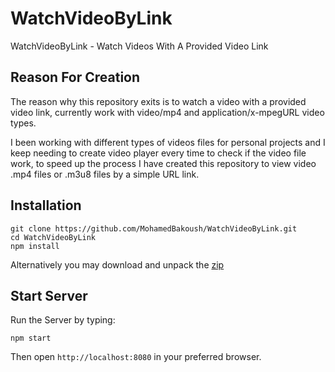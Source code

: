 # WatchVideoByLink

WatchVideoByLink - Watch Videos With A Provided Video Link


Reason For Creation
------------

The reason why this repository exits is to watch a video with a provided video link, currently work with video/mp4 and application/x-mpegURL video types.

I been working with different types of videos files for personal projects and I keep needing to create video player every time to check if the video file work, to speed up the process I have created this repository to view video .mp4 files or .m3u8 files by a simple URL link.


Installation
------------

```
git clone https://github.com/MohamedBakoush/WatchVideoByLink.git
cd WatchVideoByLink
npm install
```

Alternatively you may download and unpack the [zip](https://github.com/MohamedBakoush/WatchVideoByLink/archive/master.zip)


Start Server
------------
Run the Server by typing:

```
npm start
```

Then open `http://localhost:8080` in your preferred browser.
